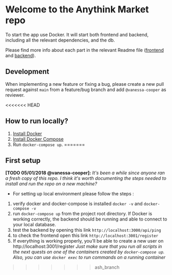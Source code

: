 # Welcome to the Anythink Market repo

To start the app use Docker. It will start both frontend and backend, including all the relevant dependencies, and the db.

Please find more info about each part in the relevant Readme file ([frontend](frontend/readme.md) and [backend](backend/README.md)).

## Development

When implementing a new feature or fixing a bug, please create a new pull request against `main` from a feature/bug branch and add `@vanessa-cooper` as reviewer.

<<<<<<< HEAD
## How to run locally?
1. [Install Docker](https://docs.docker.com/get-docker/)
2. [Install Docker Compose](https://docs.docker.com/compose/install/)
3. Run `docker-compose up`. 
=======
## First setup

**[TODO 05/01/2018 @vanessa-cooper]:** _It's been a while since anyone ran a fresh copy of this repo. I think it's worth documenting the steps needed to install and run the repo on a new machine?_

- For setting up local environment please follow the steps :
1. verify docker and docker-compose is installed `docker -v` and `docker-compose -v`
2. run `docker-compose up` from the project root directory. If Docker is working correctly, the backend should be running and able to connect to your local database.
3. test the backend by opening this link `http://localhost:3000/api/ping`
4. to check the frontend open this link `http://localhost:3001/register`
5. If everything is working properly, you’ll be able to create a new user on http://localhost:3001/register
*Just make sure that you run all scripts in the next quests on one of the containers created by `docker-compose up`.  Also, you can use `docker exec` to run commands on a running container*
>>>>>>> ash_branch
